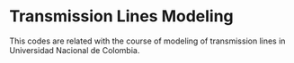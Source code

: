 # Transmission Lines Modeling
This codes are related with the course of modeling of transmission lines in Universidad Nacional de Colombia.

